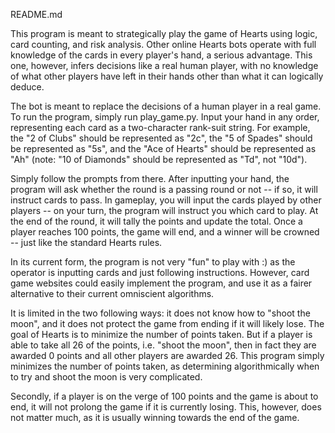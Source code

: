 README.md

This program is meant to strategically play the game of Hearts using logic, card counting, and risk analysis. Other online Hearts bots operate with full knowledge
of the cards in every player's hand, a serious advantage. This one, however, infers decisions like a real human player, with no knowledge of what other 
players have left in their hands other than what it can logically deduce.

The bot is meant to replace the decisions of a human player in a real game. To run the program, simply run play_game.py. Input your hand in any order, representing
each card as a two-character rank-suit string. For example, the "2 of Clubs" should be represented as "2c", the "5 of Spades" should be represented as "5s", and 
the "Ace of Hearts" should be represented as "Ah" (note: "10 of Diamonds" should be represented as "Td", not "10d"). 

Simply follow the prompts from there. After inputting your hand, the program will ask whether the round is a passing round or not -- if so, it will instruct cards
to pass. In gameplay, you will input the cards played by other players -- on your turn, the program will instruct you which card to play. At the end of the 
round, it will tally the points and update the total. Once a player reaches 100 points, the game will end, and a winner will be crowned -- just like the standard
Hearts rules.

In its current form, the program is not very "fun" to play with :) as the operator is inputting cards and just following instructions. However, card game websites
could easily implement the program, and use it as a fairer alternative to their current omniscient algorithms.

It is limited in the two following ways: it does not know how to "shoot the moon", and it does not protect the game from ending if it will likely lose. The goal of
Hearts is to minimize the number of points taken. But if a player is able to take all 26 of the points, i.e. "shoot the moon", then in fact they are awarded 0 
points and all other players are awarded 26. This program simply minimizes the number of points taken, as determining algorithmically when to try and shoot the moon
is very complicated. 

Secondly, if a player is on the verge of 100 points and the game is about to end, it will not prolong the game if it is currently losing. This, however, does not
matter much, as it is usually winning towards the end of the game.
